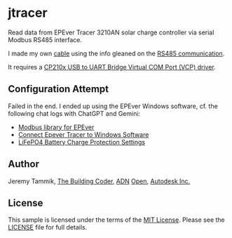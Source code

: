 # jtracer

Read data from EPEver Tracer 3210AN solar charge controller via serial Modbus RS485 interface.

I made my own [cable](https://waldrain.github.io/pv#tracer-rs485-cable) using
the info gleaned on the [RS485 communication](https://waldrain.github.io/pv#tracer-rs485-communication).

It requires a [CP210x USB to UART Bridge Virtual COM Port (VCP) driver](https://www.silabs.com/developers/usb-to-uart-bridge-vcp-drivers).

## Configuration Attempt

Failed in the end.
I ended up using the EPEver Windows software, cf. the following chat logs with ChatGPT and Gemini:

- [Modbus library for EPEver](https://chatgpt.com/share/68c942dc-7918-8005-8208-98fe52c63e58)
- [Connect Epever Tracer to Windows Software](https://g.co/gemini/share/922daad79e30)
- [LiFePO4 Battery Charge Protection Settings](https://g.co/gemini/share/213652ecba59)

## Author

Jeremy Tammik,
[The Building Coder](http://thebuildingcoder.typepad.com),
[ADN](http://www.autodesk.com/adn)
[Open](http://www.autodesk.com/adnopen),
[Autodesk Inc.](http://www.autodesk.com)

## License

This sample is licensed under the terms of
the [MIT License](http://opensource.org/licenses/MIT).
Please see the [LICENSE](LICENSE) file for full details.

